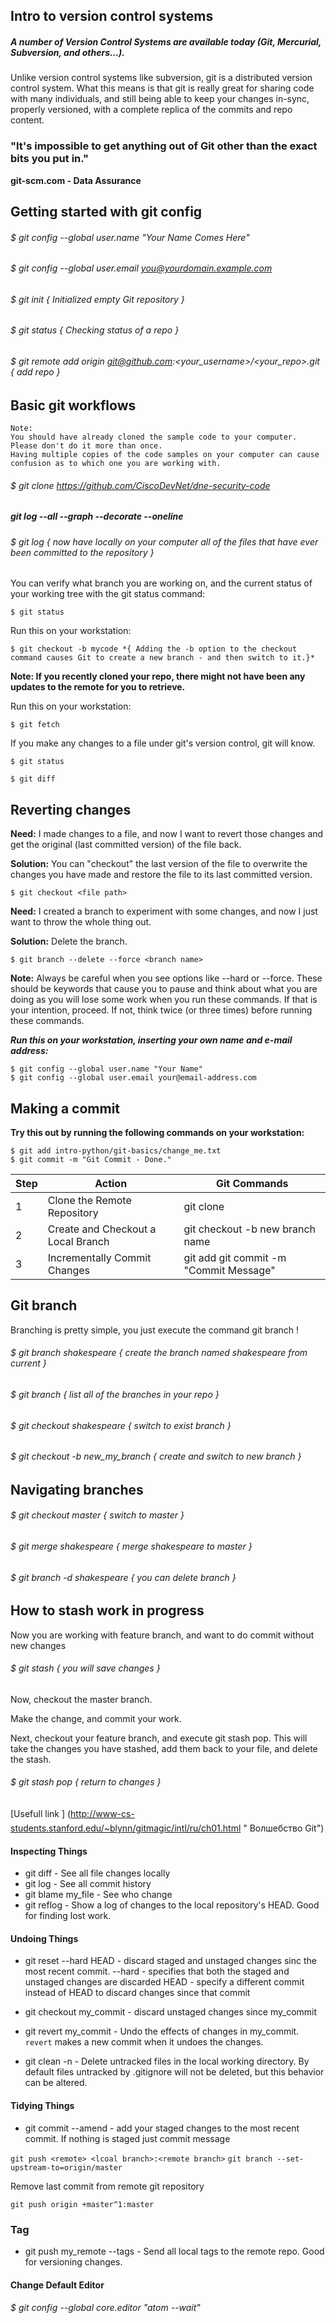 
## Intro to version control systems

##### A number of Version Control Systems are available today (Git, Mercurial, Subversion, and others...). 

Unlike version control systems like subversion, git is a distributed version control system. What this means is that git is really great for sharing code with many individuals, and still being able to keep your changes in-sync, properly versioned, with a complete replica of the commits and repo content. 

### "It's impossible to get anything out of Git other than the exact bits you put in."
**git-scm.com - Data Assurance**

## Getting started with git config

###### $ git config --global user.name "Your Name Comes Here"
###### $ git config --global user.email you@yourdomain.example.com
###### $ git init { Initialized empty Git repository  }
###### $ git status { Checking status of a repo }
###### $ git remote add origin git@github.com:<your_username>/<your_repo>.git { add repo }

## Basic git workflows

```
Note: 
You should have already cloned the sample code to your computer. 
Please don't do it more than once. 
Having multiple copies of the code samples on your computer can cause confusion as to which one you are working with.
```

###### $ git clone https://github.com/CiscoDevNet/dne-security-code

##### git log --all --graph --decorate --oneline

###### $ git log *{ now have locally on your computer all of the files that have ever been committed to the repository }*

You can verify what branch you are working on, and the current status of your working tree with the git status command:

	$ git status

Run this on your workstation:

	$ git checkout -b mycode *{ Adding the -b option to the checkout command causes Git to create a new branch - and then switch to it.}*

**Note: If you recently cloned your repo, there might not have been any updates to the remote for you to retrieve.**

Run this on your workstation:

	$ git fetch

If you make any changes to a file under git's version control, git will know.
	
	$ git status

	$ git diff

## Reverting changes

**Need:** I made changes to a file, and now I want to revert those changes and get the original (last committed version) of the file back.

**Solution:** You can "checkout" the last version of the file to overwrite the changes you have made and restore the file to its last committed version.

	$ git checkout <file path>

**Need:** I created a branch to experiment with some changes, and now I just want to throw the whole thing out.

**Solution:** Delete the branch.
	
	$ git branch --delete --force <branch name>

**Note:** Always be careful when you see options like --hard or --force. These should be keywords that cause you to pause and think about what you are doing as you will lose some work when you run these commands. If that is your intention, proceed. If not, think twice (or three times) before running these commands.
	
**_Run this on your workstation, inserting your own name and e-mail address:_**

```
$ git config --global user.name "Your Name"
$ git config --global user.email your@email-address.com
```

## Making a commit

**Try this out by running the following commands on your workstation:**

	$ git add intro-python/git-basics/change_me.txt
	$ git commit -m "Git Commit - Done."




| Step 	| Action |	Git Commands |
| --- | --- | --- |
| 1 |	Clone the Remote Repository |	git clone <url> |
| 2 |	Create and Checkout a Local Branch |	git checkout -b new branch name |
| 3 |	Incrementally Commit Changes |	git add <new or modified file> git commit -m "Commit Message" |

## Git branch

Branching is pretty simple, you just execute the command git branch <branch name>!

###### $ git branch shakespeare { create the branch named shakespeare from current }
###### $ git branch { list all of the branches in your repo }
###### $ git checkout shakespeare { switch to exist branch }
###### $ git checkout -b new_my_branch { create and switch to new branch }

## Navigating branches

###### $ git checkout master {  switch to master }
###### $ git merge shakespeare { merge shakespeare to master }

###### $ git branch -d shakespeare { you can delete branch }

## How to stash work in progress

Now you are working with feature branch, and want to do commit without new changes

###### $ git stash { you will save changes }

Now, checkout the master branch.

Make the change, and commit your work.

Next, checkout your feature branch, and execute git stash pop. This will take the changes you have stashed, add them back to your file, and delete the stash.
	
###### $ git stash pop { return to changes }

[Usefull link ] (http://www-cs-students.stanford.edu/~blynn/gitmagic/intl/ru/ch01.html " Волшебство Git")


#### Inspecting Things

*  git diff - See all file changes locally
*  git log - See all commit history
*  git blame my_file - See who change 
*  git reflog - Show a log of changes to the local repository's HEAD. Good for finding lost work.

#### Undoing Things

*  git reset --hard HEAD - discard staged and unstaged changes sinc the most recent commit.
     --hard - specifies that both the staged and unstaged changes are discarded
     HEAD - specify a different commit instead of HEAD to discard changes since that commit

*  git checkout my_commit  - discard unstaged changes since my_commit

*  git revert my_commit - Undo the effects of changes in my_commit. ```revert``` makes a new commit when it undoes the changes.

* git clean -n - Delete untracked files in the local working directory.
	By default files untracked by .gitignore will not be deleted, but this behavior can be altered.

#### Tidying Things

*  git commit --amend - add your staged changes to the most recent commit. If nothing is staged just commit message

```git push <remote> <lcoal branch>:<remote branch>```
```git branch --set-upstream-to=origin/master```

Remove last commit from remote git repository

```git push origin +master^1:master``` 

### Tag
*  git push my_remote --tags - Send all local tags to the remote repo. Good for versioning changes.

#### Change Default Editor

###### $ git config --global core.editor "atom --wait"

  
